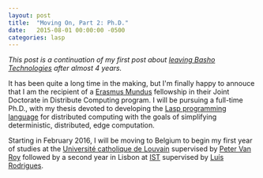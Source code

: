 ```yaml
---
layout: post
title:  "Moving On, Part 2: Ph.D."
date:   2015-08-01 00:00:00 -0500
categories: lasp
---
```


_This post is a continuation of my first post about [leaving Basho Technologies](http://christophermeiklejohn.com/lasp/2015/06/28/moving-on.html) after almost 4 years._

It has been quite a long time in the making, but I'm finally happy to
annouce that I am the recipient of a [Erasmus Mundus](http://emjd-dc.eu)
fellowship in their Joint Doctorate in Distribute Computing program.  I
will be pursuing a full-time Ph.D., with my thesis devoted to developing
the [Lasp programming language](https://lasp-lang.org) for distributed
computing with the goals of simplifying deterministic, distributed, edge
computation.

Starting in February 2016, I will be moving to Belgium to begin my first
year of studies at the [Université catholique de
Louvain](https://www.uclouvain.be/index.html) supervised by [Peter Van
Roy](https://www.info.ucl.ac.be/~pvr/) followed by a second year in
Lisbon at [IST](http://tecnico.ulisboa.pt/en/) supervised by [Luís
Rodrigues](http://www.gsd.inesc-id.pt/~ler/).

